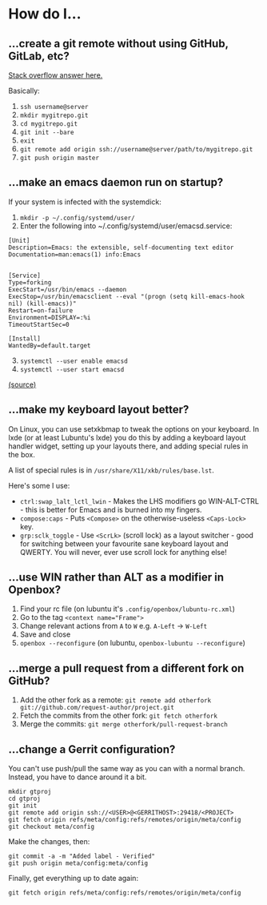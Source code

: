 # How do I...

## ...create a git remote without using GitHub, GitLab, etc?

[Stack overflow answer here.](https://stackoverflow.com/a/6649016)

Basically:

1. `ssh username@server`
2. `mkdir mygitrepo.git`
3. `cd mygitrepo.git`
4. `git init --bare`
5. `exit`
6. `git remote add origin ssh://username@server/path/to/mygitrepo.git`
7. `git push origin master`

## ...make an emacs daemon run on startup?

If your system is infected with the systemdick:

1. `mkdir -p ~/.config/systemd/user/`
2. Enter the following into ~/.config/systemd/user/emacsd.service:
```
[Unit]
Description=Emacs: the extensible, self-documenting text editor
Documentation=man:emacs(1) info:Emacs


[Service]
Type=forking
ExecStart=/usr/bin/emacs --daemon
ExecStop=/usr/bin/emacsclient --eval "(progn (setq kill-emacs-hook nil) (kill-emacs))"
Restart=on-failure
Environment=DISPLAY=:%i
TimeoutStartSec=0

[Install]
WantedBy=default.target
```
3. `systemctl --user enable emacsd`
4. `systemctl --user start emacsd`

[(source)](http://wikemacs.org/wiki/Emacs_server#Linux)

## ...make my keyboard layout better?

On Linux, you can use setxkbmap to tweak the options on your keyboard. In lxde
(or at least Lubuntu's lxde) you do this by adding a keyboard layout handler
widget, setting up your layouts there, and adding special rules in the box.

A list of special rules is in `/usr/share/X11/xkb/rules/base.lst`.

Here's some I use:

- `ctrl:swap_lalt_lctl_lwin` - Makes the LHS modifiers go WIN-ALT-CTRL - this is
  better for Emacs and is burned into my fingers.
- `compose:caps` - Puts `<Compose>` on the otherwise-useless `<Caps-Lock>` key.
- `grp:sclk_toggle` - Use `<ScrLk>` (scroll lock) as a layout switcher - good
  for switching between your favourite sane keyboard layout and QWERTY. You will
  never, ever use scroll lock for anything else!

## ...use WIN rather than ALT as a modifier in Openbox?

1. Find your rc file (on lubuntu it's `.config/openbox/lubuntu-rc.xml`)
2. Go to the tag `<context name="Frame">`
3. Change relevant actions from `A` to `W` e.g. `A-Left` → `W-Left`
4. Save and close
5. `openbox --reconfigure` (on lubuntu, `openbox-lubuntu --reconfigure`)

## ...merge a pull request from a different fork on GitHub?

1. Add the other fork as a remote:
   `git remote add otherfork git://github.com/request-author/project.git`
2. Fetch the commits from the other fork:
   `git fetch otherfork`
3. Merge the commits:
   `git merge otherfork/pull-request-branch`

## ...change a Gerrit configuration?

You can't use push/pull the same way as you can with a normal branch. Instead,
you have to dance around it a bit.

```
mkdir gtproj
cd gtproj
git init
git remote add origin ssh://<USER>@<GERRITHOST>:29418/<PROJECT>
git fetch origin refs/meta/config:refs/remotes/origin/meta/config
git checkout meta/config
```

Make the changes, then:

```
git commit -a -m "Added label - Verified"
git push origin meta/config:meta/config
```

Finally, get everything up to date again:

```
git fetch origin refs/meta/config:refs/remotes/origin/meta/config
```
